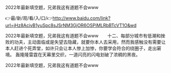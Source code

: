 2022年最新填空题，兄弟我这有道题不会www

👉最/新/观/看/入/口/👉http://www.baidu.com/link?url=jHz8AcivB1yuSpc8sJSrNM3GjOR6OSPiMLRbBTcVT1O&wd

2022年最新填空题，兄弟我这有道题不会www　　十二、每部分城市有低潮和挫败的功夫，主动面临或是失望去隐藏，就要你本人去采用，然而我感触没有需要让本人赶进个死弄堂，如许只会让本人惨上加惨，你要学会符合的绕圈子，走出窘境。
轰隆隆雷霆在天幕里交织，一道闪亮的闪电划破了浓稠的黑夜。


2022年最新填空题，兄弟我这有道题不会www
